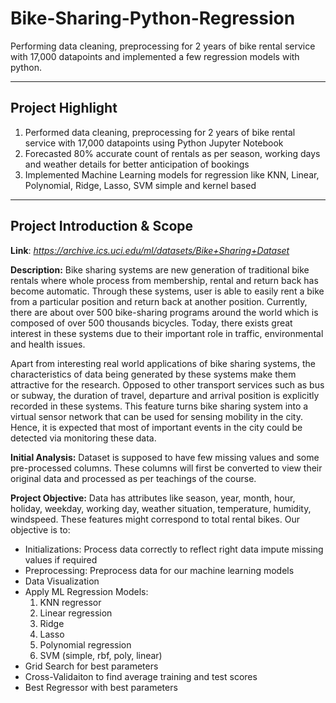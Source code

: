 # Bike-Sharing-Python-Regression
Performing data cleaning, preprocessing for 2 years of bike rental service with 17,000 datapoints and implemented a few regression models with python.
<hr>

## Project Highlight
1. Performed data cleaning, preprocessing for 2 years of bike rental service with 17,000 datapoints using Python Jupyter Notebook
2. Forecasted 80% accurate count of rentals as per season, working days and weather details for better anticipation of bookings
3. Implemented Machine Learning models for regression like KNN, Linear, Polynomial, Ridge, Lasso, SVM simple and kernel based
<hr>

## Project Introduction & Scope
**Link**: *https://archive.ics.uci.edu/ml/datasets/Bike+Sharing+Dataset*

**Description:** Bike sharing systems are new generation of traditional bike rentals where whole process from membership, rental and return back has become automatic. Through these systems, user is able to easily rent a bike from a particular position and return back at another position. Currently, there are about over 500 bike-sharing programs around the world which is composed of over 500 thousands bicycles. Today, there exists great interest in these systems due to their important role in traffic, environmental and health issues.

Apart from interesting real world applications of bike sharing systems, the characteristics of data being generated by these systems make them attractive for the research. Opposed to other transport services such as bus or subway, the duration of travel, departure and arrival position is explicitly recorded in these systems. This feature turns bike sharing system into a virtual sensor network that can be used for sensing mobility in the city. Hence, it is expected that most of important events in the city could be detected via monitoring these data.

**Initial Analysis:** Dataset is supposed to have few missing values and some pre-processed columns. These columns will first be converted to view their original data and processed as per teachings of the course.

**Project Objective:** Data has attributes like season, year, month, hour, holiday, weekday, working day, weather situation, temperature, humidity, windspeed. These features might correspond to total rental bikes. Our objective is to:
* Initializations: Process data correctly to reflect right data impute missing values if required
* Preprocessing: Preprocess data for our machine learning models
* Data Visualization
* Apply ML Regression Models:
    1. KNN regressor
    2. Linear regression
    3. Ridge
    4. Lasso
    5. Polynomial regression
    6. SVM (simple, rbf, poly, linear)
* Grid Search for best parameters
* Cross-Validaiton to find average training and test scores
* Best Regressor with best parameters
